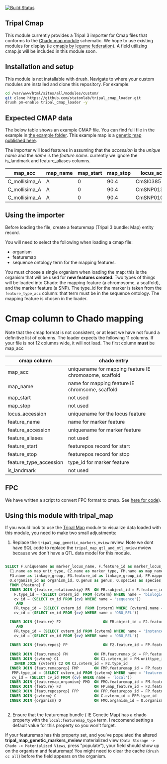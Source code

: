 [![Build Status](https://travis-ci.org/statonlab/tripal_cmap_loader.svg?branch=master)](https://travis-ci.org/statonlab/tripal_cmap_loader)


## Tripal Cmap

This module currently provides a Tripal 3 importer for Cmap files that conforms to the [Chado map module](http://gmod.org/wiki/Chado_Map_Module) schematic.  We hope to use existing modules for display (ie [cmapjs by legume federation](https://github.com/LegumeFederation/cmap-js)).  A field utilizing cmap.js will be included in this module soon.


## Installation and setup

This module is not installable with drush.  Navigate to where your custom modules are installed and clone this repository.  For example:

``` bash
cd /var/www/html/sites/all/modules/custom/
git clone https://github.com/statonlab/tripal_cmap_loader.git
drush pm-enable tripal_cmap_loader -y
```

## Expected CMAP data


The below table shows an example CMAP file.  You can find full file in the example in  [the example folder](example/).  This example map is a [genetic map published here](https://link.springer.com/article/10.1007%2Fs11295-012-0576-6).


The importer will load features in assuming that the *accession* is the *unique name* and the *name* is the *feature name*.
currently we ignore the is_landmark and feature_aliases columns.



| map_acc       | map_name | map_start | map_stop | locus_acc | feature_name | feature_accession | feature_aliases | feature_start | feature_stop | feature_type_acc | is_landmark |
|---------------|----------|-----------|----------|--------------|-------------------|-----------------|---------------|--------------|------------------|-------------|-----|
| C_mollisima_A | A        | 0         | 90.4   | CmSI0385     | CmSI0385     | CmSI0385          |                 | 0             | 0            | SSR              | 0           |
| C_mollisima_A | A        | 0         | 90.4  | CmSNP01340     | CmSNP01340   | CmSNP01340        |                 | 1.1           | 1.1          | SNP              | 0           |
| C_mollisima_A | A        | 0         | 90.4   | CmSNP01086   | CmSNP01086   | CmSNP01086        |                 | 3.5           | 3.5          | SNP              | 0           |


## Using the importer
Before loading the file, create a featuremap (Tripal 3 bundle: Map) entity record.
  
  You will need to select the following when loading a cmap file:
  * organism
  * featuremap
  * sequence ontology term for the mapping features.
  
You must choose a single organism when loading the map: this is the organism that will be used for **new features created**.  Two types of things will be loaded into Chado: the mapping feature (a chromosome, a scaffold), and the marker feature (a SNP).  The type_id for the marker is taken from the `feature_type_acc` column: that term must be in the sequence ontology.  The mapping feature is chosen in the loader. 


# Cmap column to Chado mapping
Note that the cmap format is not consistent, or at least we have not found a definitive list of columns.  The loader expects the following 11 columns.  If your file is not 12 columns wide, it will not load.  The first column **must** be map_acc


| cmap column            | chado entry                                            |
|------------------------|--------------------------------------------------------|
| map_acc                | uniquename for mapping feature IE chromosome, scaffold |
| map_name               | name for mapping feature IE chromsome, scaffold        |
| map_start              | not used                                               |
| map_stop               | not used                                               |
| locus_accession        | uniquename for the locus feature                       |
| feature_name           | name for marker feature                                |
| feature_accession      | uniquename for marker feature                          |
| feature_aliases        | not used                                               |
| feature_start          | featurepos record for start                            |
| feature_stop           | featurepos record for stop                             |
| feature_type_accession | type_id for marker feature                             |
| is_landmark            | not used                                               |


## FPC

We have written a script to convert FPC format to cmap.  See [here for code](https://github.com/statonlab/fpc_to_cmap_converter)). 

## Using this module with tripal_map

If you would look to use the [Tripal Map](https://gitlab.com/mainlabwsu/tripal_map) module to visualize data loaded with this module, you need to make two small adjustments:


1. Replace the `tripal_map_genetic_markers_mview` mview.  Note we dont have SQL code to replace the `tripal_map_qtl_and_mtl_mview` mview because we don't have a QTL data model for this module.

```sql

SELECT F.uniquename as marker_locus_name, F.feature_id as marker_locus_id, F2.uniquename as genetic_marker_name,
  C1.name as map_unit_type, C2.name as marker_type, FM.name as map_name, FM.featuremap_id as map_id, FMP.value as map_type,
  F3.name as linkage_group, F3.feature_id as linkage_group_id, FP.mappos as marker_pos, FPP.value as marker_pos_type,
  O.organism_id as organism_id, O.genus as genus, O.species as species, O.common_name as common_name
  FROM {feature} F
  INNER JOIN {feature_relationship} FR 	ON FR.subject_id = F.feature_id AND
    F.type_id = (SELECT cvterm_id  FROM {cvterm} WHERE name = 'biological_region' AND
    cv_id = (SELECT cv_id FROM {cv} WHERE name = 'sequence'))
     AND
    FR.type_id = (SELECT cvterm_id  FROM {cvterm} WHERE {cvterm}.name = 'instance_of' AND
    cv_id = (SELECT cv_id FROM {cv} WHERE name = 'OBO_REL'))

  INNER JOIN {feature} F2               	ON FR.object_id = F2.feature_id 
     AND
    FR.type_id = (SELECT cvterm_id FROM {cvterm} WHERE name = 'instance_of' AND
    cv_id = (SELECT cv_id FROM {cv} WHERE name = 'OBO_REL'))
    
  INNER JOIN {featurepos} FP            	ON F2.feature_id = FP.feature_id
  
  INNER JOIN {featuremap} FM    		ON FM.featuremap_id = FP.featuremap_id
  INNER JOIN {cvterm} C1                ON C1.cvterm_id = FM.unittype_id
  	INNER JOIN {cvterm} C2 ON C2.cvterm_id = F2.type_id
  INNER JOIN {featuremapprop} FMP       ON FMP.featuremap_id = FP.featuremap_id AND
   FMP.type_id = (SELECT cvterm_id FROM {cvterm} WHERE name = 'featuremap_type' AND
   cv_id = (SELECT cv_id FROM {cv} WHERE name = 'local'))
  INNER JOIN {featuremap_organism} FMO 	ON FMO.featuremap_id = FM.featuremap_id
  INNER JOIN {feature} F3 				ON FP.map_feature_id = F3.feature_id
  INNER JOIN {featureposprop} FPP 		ON FPP.featurepos_id = FP.featurepos_id
  INNER JOIN {cvterm} C 				ON C.cvterm_id = FPP.type_id
  INNER JOIN {organism} O 				ON FMO.organism_id = O.organism_id
  
  ```
  
  2.  Ensure that the featuremap bundle ( IE Genetic Map) has a chado property with the `local:featuremap_type` term.  I reccomend setting a default value for this property so you won't forget.
  
  
If your featuremap has this property set, and you've populated the altered **tripal_map_genetic_markers_mview** materialized view (`Data Storage -> Chado -> Materialized Views`, press "populate"), your field should show up on the organism and featuremap!  You might need to clear the cache (`drush cc all`) before the field appears on the organism.
  
  

